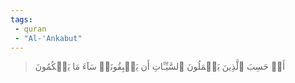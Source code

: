 ```yaml
---
tags: 
 - quran 
 - "Al-'Ankabut"
---
```


> أَمۡ حَسِبَ ٱلَّذِينَ يَعۡمَلُونَ ٱلسَّيِّـَٔاتِ أَن يَسۡبِقُونَاۚ سَآءَ مَا يَحۡكُمُونَ
